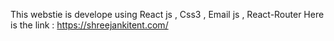 This webstie is develope using React js , Css3 , Email js , React-Router
Here is the link : https://shreejankitent.com/
